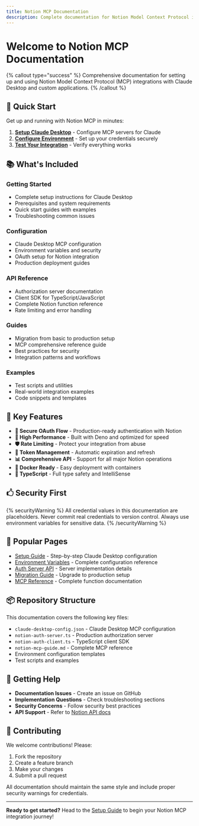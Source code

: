 ```yaml
---
title: Notion MCP Documentation
description: Complete documentation for Notion Model Context Protocol integrations with Claude Desktop and custom applications
---
```


# Welcome to Notion MCP Documentation

{% callout type="success" %}
Comprehensive documentation for setting up and using Notion Model Context Protocol (MCP) integrations with Claude Desktop and custom applications.
{% /callout %}

## 🚀 Quick Start

Get up and running with Notion MCP in minutes:

1. **[Setup Claude Desktop](/docs/getting-started/setup-guide)** - Configure MCP servers for Claude
2. **[Configure Environment](/docs/configuration/environment)** - Set up your credentials securely
3. **[Test Your Integration](/docs/examples/test-scripts)** - Verify everything works

## 📚 What's Included

### Getting Started
- Complete setup instructions for Claude Desktop
- Prerequisites and system requirements
- Quick start guides with examples
- Troubleshooting common issues

### Configuration
- Claude Desktop MCP configuration
- Environment variables and security
- OAuth setup for Notion integration
- Production deployment guides

### API Reference
- Authorization server documentation
- Client SDK for TypeScript/JavaScript
- Complete Notion function reference
- Rate limiting and error handling

### Guides
- Migration from basic to production setup
- MCP comprehensive reference guide
- Best practices for security
- Integration patterns and workflows

### Examples
- Test scripts and utilities
- Real-world integration examples
- Code snippets and templates

## 🔧 Key Features

- **🔐 Secure OAuth Flow** - Production-ready authentication with Notion
- **🚀 High Performance** - Built with Deno and optimized for speed
- **🛡️ Rate Limiting** - Protect your integration from abuse
- **🔑 Token Management** - Automatic expiration and refresh
- **📊 Comprehensive API** - Support for all major Notion operations
- **🐳 Docker Ready** - Easy deployment with containers
- **📝 TypeScript** - Full type safety and IntelliSense

## 🖒 Security First

{% securityWarning %}
All credential values in this documentation are placeholders. Never commit real credentials to version control. Always use environment variables for sensitive data.
{% /securityWarning %}

## 🌟 Popular Pages

- [Setup Guide](/docs/getting-started/setup-guide) - Step-by-step Claude Desktop configuration
- [Environment Variables](/docs/configuration/environment) - Complete configuration reference
- [Auth Server API](/docs/api-reference/auth-server) - Server implementation details
- [Migration Guide](/docs/guides/migration) - Upgrade to production setup
- [MCP Reference](/docs/guides/mcp-reference) - Complete function documentation

## 📦 Repository Structure

This documentation covers the following key files:

- `claude-desktop-config.json` - Claude Desktop MCP configuration
- `notion-auth-server.ts` - Production authorization server
- `notion-auth-client.ts` - TypeScript client SDK
- `notion-mcp-guide.md` - Complete MCP reference
- Environment configuration templates
- Test scripts and examples

## 🎯 Getting Help

- **Documentation Issues** - Create an issue on GitHub
- **Implementation Questions** - Check troubleshooting sections
- **Security Concerns** - Follow security best practices
- **API Support** - Refer to [Notion API docs](https://developers.notion.com/)

## 👥 Contributing

We welcome contributions! Please:

1. Fork the repository
2. Create a feature branch
3. Make your changes
4. Submit a pull request

All documentation should maintain the same style and include proper security warnings for credentials.

---

**Ready to get started?** Head to the [Setup Guide](/docs/getting-started/setup-guide) to begin your Notion MCP integration journey!